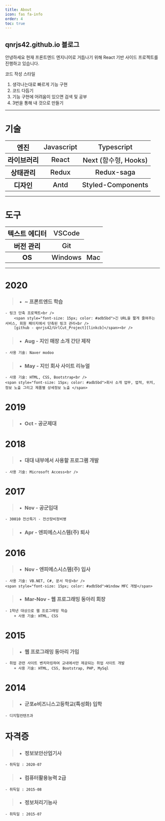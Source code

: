 ```yaml
---
title: About
icon: fas fa-info
order: 4
toc: true
---
```


## qnrjs42.github.io 블로그

안녕하세요 현재 프론트엔드 엔지니어로 거듭나기 위해 React 기반 사이드 프로젝트를 진행하고 있습니다.<br />

코드 작성 스타일
1. 생각나는대로 빠르게 기능 구현
2. 코드 다듬기
3. 기능 구현에 어려움이 있으면 검색 및 공부
4. 3번을 통해 내 것으로 만들기

---

# 기술

<table>
    <tr>
        <th><span style="font-size: 22px;">엔진</span></th>
        <th><span style="font-size: 22px; font-weight:500;">Javascript</span></th>
        <th><span style="font-size: 22px; font-weight:500;">Typescript</span></th>
    </tr>
    <tr>
         <th><span style="font-size: 22px;">라이브러리</span></th>
         <th><span style="font-size: 22px; font-weight:500;">React</span></th>
         <th><span style="font-size: 22px; font-weight:500;">Next (함수형, Hooks)</span></th>
    </tr>
    <tr>
         <th><span style="font-size: 22px;">상태관리</span></th>
         <th><span style="font-size: 22px; font-weight:500;">Redux</span></th>
         <th><span style="font-size: 22px; font-weight:500;">Redux-saga</span></th>
    </tr>
    <tr>
         <th><span style="font-size: 22px;">디자인</span></th>
         <th><span style="font-size: 22px; font-weight:500;">Antd</span></th>
         <th><span style="font-size: 22px; font-weight:500;">Styled-Components</span></th>
    </tr>
</table>

---

# 도구

<table>
    <tr>
        <th><span style="font-size: 22px;">텍스트 에디터</span></th>
        <th><span style="font-size: 22px; font-weight:500;">VSCode</span></th>
    </tr>
    <tr>
         <th><span style="font-size: 22px;">버전 관리</span></th>
         <th><span style="font-size: 22px; font-weight:500;">Git</span></th>
    </tr>
    <tr>
         <th><span style="font-size: 22px;">OS</span></th>
         <th><span style="font-size: 22px; font-weight:500;">Windows</span></th>
         <th><span style="font-size: 22px; font-weight:500;">Mac</span></th>
    </tr>
</table>


---

# 2020
> * ### ~ 프론트엔드 학습
    - 링크 단축 프로젝트<br />
        <span style="font-size: 15px; color: #adb5bd">긴 URL을 짧게 줄여주는 서비스, 회원 페이지에서 단축된 링크 관리<br />
        [github - qnrjs42/UrlCut_Project][linkcb]</span><br />


> * ### Aug - 지인 매장 소개 간단 제작
    - 사용 기술: Naver modoo

> * ### May - 지인 회사 사이트 리뉴얼
    - 사용 기술: HTML, CSS, Bootstrap<br />
    <span style="font-size: 15px; color: #adb5bd">회사 소개 업무, 업적, 위치, 정보 노출 그리고 제품별 상세정보 노출 </span>

# 2019
> * ### Oct - 공군제대

# 2018
> * ### 대대 내부에서 사용할 프로그램 개발
    - 사용 기술: Microsoft Access<br />

# 2017
> * ### Nov - 공군입대
    - 30010 전산특기 - 전산장비정비병

> * ### Apr - 엔피에스시스템(주) 퇴사
   
# 2016
> * ### Nov - 엔피에스시스템(주) 입사
    - 사용 기술: VB.NET, C#, 문서 작성<br />
    <span style="font-size: 15px; color: #adb5bd">Window MFC 개발</span>

> * ### Mar-Nov - 웹 프로그래밍 동아리 회장
    - 1학년 대상으로 웹 프로그래밍 학습
        + 사용 기술: HTML, CSS
   
# 2015
> * ### 웹 프로그래밍 동아리 가입      
    - 취업 관련 사이트 벤치마킹하여 교내에서만 제공되는 취업 사이트 개발
        + 사용 기술: HTML, CSS, Bootstrap, PHP, MySql

# 2014
> * ### 군포e비즈니스고등학교(특성화) 입학
    - 디지털컨텐츠과

   
# 자격증
> * ### 정보보안산업기사 
    - 취득일 : 2020-07

> * ### 컴퓨터활용능력 2급 
    - 취득일 : 2015-08

> * ### 정보처리기능사 
    - 취득일 : 2015-07

[linkcb]: https://github.com/qnrjs42/UrlCut_Project "Go"